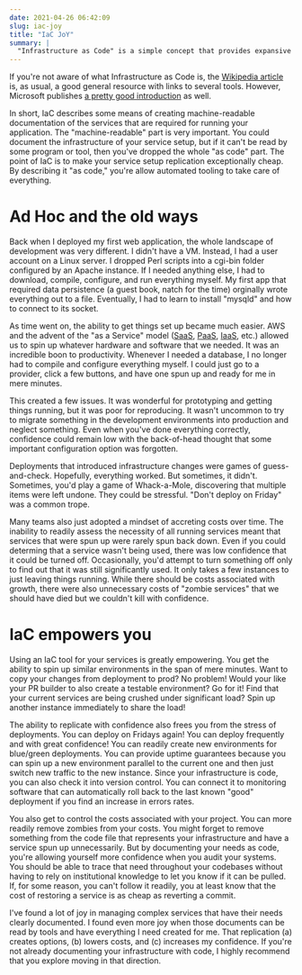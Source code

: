 ```yaml
---
date: 2021-04-26 06:42:09
slug: iac-joy
title: "IaC JoY"
summary: |
  "Infrastructure as Code" is a simple concept that provides expansive opportunities.  I've had the pleasure of setting up another project using the IaC model and was reminded of how much value it brings to modern web services.
---
```

If you're not aware of what Infrastructure as Code is, the [Wikipedia article](https://en.wikipedia.org/wiki/Infrastructure_as_code) is, as usual, a good general resource with links to several tools.  However, Microsoft publishes [a pretty good introduction](https://docs.microsoft.com/en-us/azure/devops/learn/what-is-infrastructure-as-code) as well.

In short, IaC describes some means of creating machine-readable documentation of the services that are required for running your application.  The "machine-readable" part is very important.  You could document the infrastructure of your service setup, but if it can't be read by some program or tool, then you've dropped the whole "as code" part.  The point of IaC is to make your service setup replication exceptionally cheap.  By describing it "as code," you're allow automated tooling to take care of everything.

# Ad Hoc and the old ways

Back when I deployed my first web application, the whole landscape of development was very different.  I didn't have a VM.  Instead, I had a user account on a Linux server.  I dropped Perl scripts into a cgi-bin folder configured by an Apache instance.  If I needed anything else, I had to download, compile, configure, and run everything myself.  My first app that required data persistence (a guest book, natch for the time) orginally wrote everything out to a file.  Eventually, I had to learn to install "mysqld" and how to connect to its socket.

As time went on, the ability to get things set up became much easier.  AWS and the advent of the "as a Service" model ([SaaS](https://en.wikipedia.org/wiki/Software_as_a_service), [PaaS](https://en.wikipedia.org/wiki/Platform_as_a_service), [IaaS](https://en.wikipedia.org/wiki/Infrastructure_as_a_service), etc.) allowed us to spin up whatever hardware and software that we needed.  It was an incredible boon to productivity.  Whenever I needed a database, I no longer had to compile and configure everything myself.  I could just go to a provider, click a few buttons, and have one spun up and ready for me in mere minutes.

This created a few issues.  It was wonderful for prototyping and getting things running, but it was poor for reproducing.  It wasn't uncommon to try to migrate something in the development environments into production and neglect something.  Even when you've done everything correctly, confidence could remain low with the back-of-head thought that some important configuration option was forgotten.

Deployments that introduced infrastructure changes were games of guess-and-check.  Hopefully, everything worked.  But sometimes, it didn't.  Sometimes, you'd play a game of Whack-a-Mole, discovering that multiple items were left undone.  They could be stressful.  "Don't deploy on Friday" was a common trope.

Many teams also just adopted a mindset of accreting costs over time.  The inability to readily assess the necessity of all running services meant that services that were spun up were rarely spun back down.  Even if you could determing that a service wasn't being used, there was low confidence that it could be turned off.  Occasionally, you'd attempt to turn something off only to find out that it was still significantly used.  It only takes a few instances to just leaving things running.  While there should be costs associated with growth, there were also unnecessary costs of "zombie services" that we should have died but we couldn't kill with confidence.

# IaC empowers you

Using an IaC tool for your services is greatly empowering.  You get the ability to spin up similar environments in the span of mere minutes.  Want to copy your changes from deployment to prod?  No problem!  Would your like your PR builder to also create a testable environment?  Go for it!  Find that your current services are being crushed under significant load?  Spin up another instance immediately to share the load!

The ability to replicate with confidence also frees you from the stress of deployments.  You can deploy on Fridays again!  You can deploy frequently and with great confidence!  You can readily create new environments for blue/green deployments.  You can provide uptime guarantees because you can spin up a new environment parallel to the current one and then just switch new traffic to the new instance.  Since your infrastructure is code, you can also check it into version control.  You can connect it to monitoring software that can automatically roll back to the last known "good" deployment if you find an increase in errors rates.

You also get to control the costs associated with your project.  You can more readily remove zombies from your costs.  You might forget to remove something from the code file that represents your infrastructure and have a service spun up unnecessarily.  But by documenting your needs as code, you're allowing yourself more confidence when you audit your systems.  You should be able to trace that need throughout your codebases without having to rely on institutional knowledge to let you know if it can be pulled.  If, for some reason, you can't follow it readily, you at least know that the cost of restoring a service is as cheap as reverting a commit.

I've found a lot of joy in managing complex services that have their needs clearly documented.  I found even more joy when those documents can be read by tools and have everything I need created for me.  That replication (a) creates options, (b) lowers costs, and (c) increases my confidence.  If you're not already documenting your infrastructure with code, I highly recommend that you explore moving in that direction.
